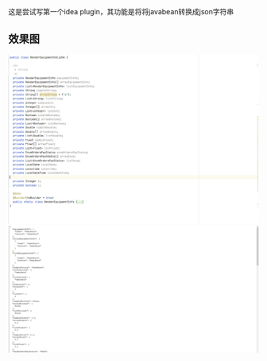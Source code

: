 这是尝试写第一个idea plugin，其功能是将将javabean转换成json字符串

## 效果图

![](renderings/javabean.png)
![](renderings/jsonParam.png)
